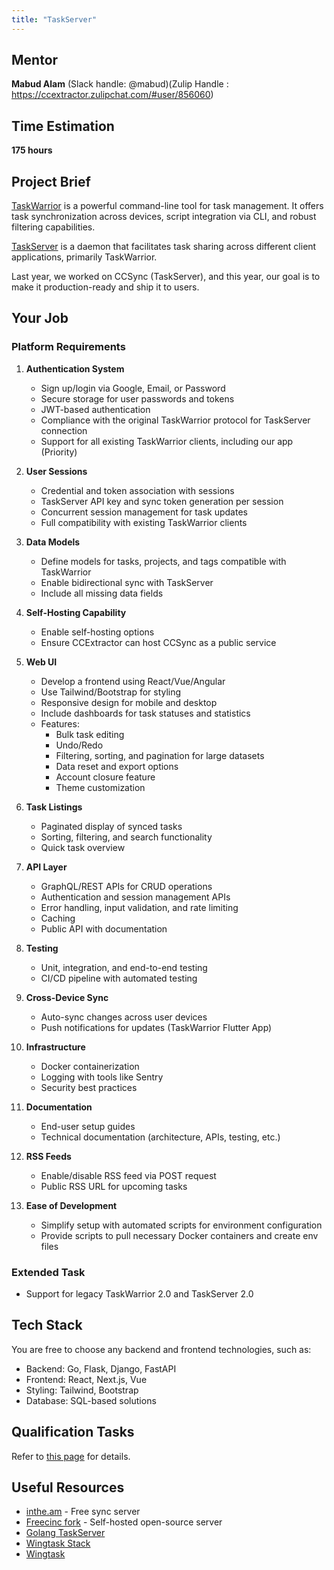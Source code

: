 ```yaml
---
title: "TaskServer"
---
```


## Mentor
**Mabud Alam** (Slack handle: @mabud)(Zulip Handle : https://ccextractor.zulipchat.com/#user/856060)

## Time Estimation
**175 hours**

## Project Brief
[TaskWarrior](https://taskwarrior.org/) is a powerful command-line tool for task management. It offers task synchronization across devices, script integration via CLI, and robust filtering capabilities.

[TaskServer](https://github.com/CCExtractor/ccsync) is a daemon that facilitates task sharing across different client applications, primarily TaskWarrior.

Last year, we worked on CCSync (TaskServer), and this year, our goal is to make it production-ready and ship it to users.

## Your Job
### Platform Requirements
1. **Authentication System**
   - Sign up/login via Google, Email, or Password
   - Secure storage for user passwords and tokens
   - JWT-based authentication
   - Compliance with the original TaskWarrior protocol for TaskServer connection
   - Support for all existing TaskWarrior clients, including our app (Priority)

2. **User Sessions**
   - Credential and token association with sessions
   - TaskServer API key and sync token generation per session
   - Concurrent session management for task updates
   - Full compatibility with existing TaskWarrior clients

3. **Data Models**
   - Define models for tasks, projects, and tags compatible with TaskWarrior
   - Enable bidirectional sync with TaskServer
   - Include all missing data fields

4. **Self-Hosting Capability**
   - Enable self-hosting options
   - Ensure CCExtractor can host CCSync as a public service

5. **Web UI**
   - Develop a frontend using React/Vue/Angular
   - Use Tailwind/Bootstrap for styling
   - Responsive design for mobile and desktop
   - Include dashboards for task statuses and statistics
   - Features:
     - Bulk task editing
     - Undo/Redo
     - Filtering, sorting, and pagination for large datasets
     - Data reset and export options
     - Account closure feature
     - Theme customization

6. **Task Listings**
   - Paginated display of synced tasks
   - Sorting, filtering, and search functionality
   - Quick task overview

7. **API Layer**
   - GraphQL/REST APIs for CRUD operations
   - Authentication and session management APIs
   - Error handling, input validation, and rate limiting
   - Caching
   - Public API with documentation

8. **Testing**
   - Unit, integration, and end-to-end testing
   - CI/CD pipeline with automated testing

9. **Cross-Device Sync**
   - Auto-sync changes across user devices
   - Push notifications for updates (TaskWarrior Flutter App)

10. **Infrastructure**
    - Docker containerization
    - Logging with tools like Sentry
    - Security best practices

11. **Documentation**
    - End-user setup guides
    - Technical documentation (architecture, APIs, testing, etc.)

12. **RSS Feeds**
    - Enable/disable RSS feed via POST request
    - Public RSS URL for upcoming tasks

13. **Ease of Development**
    - Simplify setup with automated scripts for environment configuration
    - Provide scripts to pull necessary Docker containers and create env files

### Extended Task
- Support for legacy TaskWarrior 2.0 and TaskServer 2.0


## Tech Stack
You are free to choose any backend and frontend technologies, such as:
- Backend: Go, Flask, Django, FastAPI
- Frontend: React, Next.js, Vue
- Styling: Tailwind, Bootstrap
- Database: SQL-based solutions

## Qualification Tasks
Refer to [this page](/public/gsoc/takehome) for details.

## Useful Resources
- [inthe.am](https://github.com/coddingtonbear/inthe.am) - Free sync server
- [Freecinc fork](https://gitlab.com/wt0f/taskd) - Self-hosted open-source server
- [Golang TaskServer](https://github.com/szaffarano/gotas)
- [Wingtask Stack](https://orangesodium.cc/wingtask/2022/06/02/wingtask-2022-tech-stack.html)
- [Wingtask](https://wingtask.com/)

